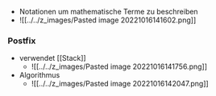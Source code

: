 + Notationen um mathematische Terme zu beschreiben
+ ![[../../z_images/Pasted image 20221016141602.png]]

### Postfix
+ verwendet [[Stack]] 
	+ ![[../../z_images/Pasted image 20221016141756.png]]
+ Algorithmus
	+ ![[../../z_images/Pasted image 20221016142047.png]]
